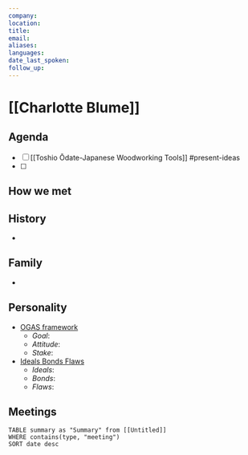 ```yaml
---
company:
location:
title:
email:
aliases:
languages:
date_last_spoken:
follow_up:
---
```


# [[Charlotte Blume]]


## Agenda
- [ ]  [[Toshio Ōdate-Japanese Woodworking Tools]] #present-ideas
- [ ] 

## How we met


## History
- 

## Family
- 

## Personality
- [OGAS framework](https://notes.nicolevanderhoeven.com/OGAS+framework)
	- *Goal*:
	- *Attitude*:
	- *Stake*:
- [Ideals Bonds Flaws](https://notes.nicolevanderhoeven.com/Ideals+Bonds+Flaws)
	- *Ideals*:
	- *Bonds*:
	- *Flaws*:

## Meetings
```dataview
TABLE summary as "Summary" from [[Untitled]]
WHERE contains(type, "meeting")
SORT date desc
```
